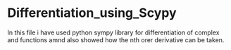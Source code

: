 # Differentiation_using_Scypy
In this file i have used python sympy library for differentiation of complex and functions amnd also showed how the nth orer derivative can be taken.

